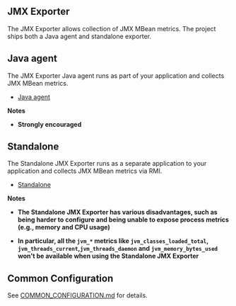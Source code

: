 JMX Exporter
---

The JMX Exporter allows collection of JMX MBean metrics. The project ships both a Java agent and standalone exporter.

## Java agent

The JMX Exporter Java agent runs as part of your application and collects JMX MBean metrics.

- [Java agent](java_agent/README.md)

**Notes**

- **Strongly encouraged**

## Standalone

The Standalone JMX Exporter runs as a separate application to your application and collects JMX MBean metrics via RMI. 

- [Standalone](standalone/README.md)

**Notes**

- **The Standalone JMX Exporter has various disadvantages, such as being harder to configure and being unable to expose process metrics (e.g., memory and CPU usage)**


- **In particular, all the `jvm_*` metrics like `jvm_classes_loaded_total`, `jvm_threads_current`,`jvm_threads_daemon` and `jvm_memory_bytes_used` won't be available when using the Standalone JMX Exporter**

## Common Configuration

See [COMMON_CONFIGURATION.md](COMMON_CONFIGURATION.md) for details.